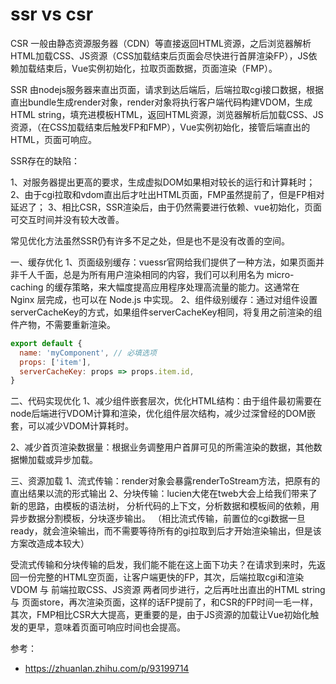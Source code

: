 # ssr vs csr

CSR 一般由静态资源服务器（CDN）等直接返回HTML资源，之后浏览器解析HTML加载CSS、JS资源（CSS加载结束后页面会尽快进行首屏渲染FP），JS依赖加载结束后，Vue实例初始化，拉取页面数据，页面渲染（FMP）。

SSR 由nodejs服务器来直出页面，请求到达后端后，后端拉取cgi接口数据，根据直出bundle生成render对象，render对象将执行客户端代码构建VDOM，生成HTML string，填充进模板HTML，返回HTML资源，浏览器解析后加载CSS、JS资源，（在CSS加载结束后触发FP和FMP），Vue实例初始化，接管后端直出的HTML，页面可响应。

SSR存在的缺陷：

1、对服务器提出更高的要求，生成虚拟DOM如果相对较长的运行和计算耗时；
2、由于cgi拉取和vdom直出后才吐出HTML页面，FMP虽然提前了，但是FP相对延迟了；
3、相比CSR，SSR渲染后，由于仍然需要进行依赖、vue初始化，页面可交互时间并没有较大改善。

常见优化方法虽然SSR仍有许多不足之处，但是也不是没有改善的空间。

一、缓存优化
1、页面级别缓存：vuessr官网给我们提供了一种方法，如果页面并非千人千面，总是为所有用户渲染相同的内容，我们可以利用名为 micro-caching 的缓存策略，来大幅度提高应用程序处理高流量的能力。这通常在 Nginx 层完成，也可以在 Node.js 中实现。
2、组件级别缓存：通过对组件设置serverCacheKey的方式，如果组件serverCacheKey相同，将复用之前渲染的组件产物，不需要重新渲染。

```js
export default {
  name: 'myComponent', // 必填选项
  props: ['item'],
  serverCacheKey: props => props.item.id,
}
```

二、代码实现优化
1、减少组件嵌套层次，优化HTML结构：由于组件最初需要在node后端进行VDOM计算和渲染，优化组件层次结构，减少过深曾经的DOM嵌套，可以减少VDOM计算耗时。

2、减少首页渲染数据量：根据业务调整用户首屏可见的所需渲染的数据，其他数据懒加载或异步加载。

三、资源加载
1、流式传输：render对象会暴露renderToStream方法，把原有的直出结果以流的形式输出
2、分块传输：lucien大佬在tweb大会上给我们带来了新的思路，由模板的语法树， 分析代码的上下文，分析数据和模板间的依赖，用异步数据分割模板，分块逐步输出。
（相比流式传输，前置位的cgi数据一旦ready，就会渲染输出，而不需要等待所有的gi拉取到后才开始渲染输出，但是该方案改造成本较大）


受流式传输和分块传输的启发，我们能不能在这上面下功夫？在请求到来时，先返回一份完整的HTML空页面，让客户端更快的FP，其次，后端拉取cgi和渲染VDOM 与 前端拉取CSS、JS资源 两者同步进行，之后再吐出直出的HTML string 与 页面store，再次渲染页面，这样的话FP提前了，和CSR的FP时间一毛一样，其次，FMP相比CSR大大提高，更重要的是，由于JS资源的加载让Vue初始化触发的更早，意味着页面可响应时间也会提高。

参考：

- https://zhuanlan.zhihu.com/p/93199714
